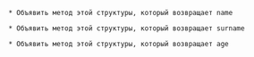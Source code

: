 
	* Объявить метод этой структуры, который возвращает name
		
	* Объявить метод этой структуры, который возвращает surname
	
	* Объявить метод этой структуры, который возвращает age
